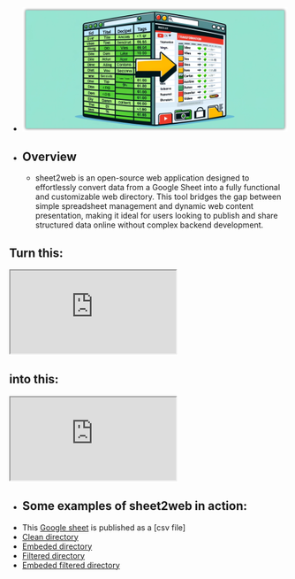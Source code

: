 - ![image.png](assets/image_1716831629602_0.png)
- ## Overview
	- sheet2web is an open-source web application designed to effortlessly convert data from a Google Sheet into a fully functional and customizable web directory. This tool bridges the gap between simple spreadsheet management and dynamic web content presentation, making it ideal for users looking to publish and share structured data online without complex backend development.

<h2>Turn this:</h2>

<iframe src="https://docs.google.com/spreadsheets/d/e/2PACX-1vSYeQU23wzvOVWrqFGqhjXqzhl3Gtdm1uLiVlv2W7eXR-zP0sLEQkm8isiX5PDnqZNYy9bx9xP14vry/pubhtml?gid=0&amp;single=true&amp;widget=true&amp;headers=false"></iframe>

<h2>into this:</h2>

<iframe src="https://innteresante.com/sheet2web/index.html"></iframe>

- ## Some examples of sheet2web in action:
- This [Google sheet](https://docs.google.com/spreadsheets/d/e/2PACX-1vSYeQU23wzvOVWrqFGqhjXqzhl3Gtdm1uLiVlv2W7eXR-zP0sLEQkm8isiX5PDnqZNYy9bx9xP14vry/pubhtml) is published as a [csv file]
- [Clean directory](https://innteresante.com/sheet2web/index.html)
- [Embeded directory](https://innteresante.com/#/pages/videos)
- [Filtered directory](https://innteresante.com/sheet2web/index.html?tags=inteligenciaartificial)
- [Embeded filtered directory](https://innteresante.com/#/pages/ia)